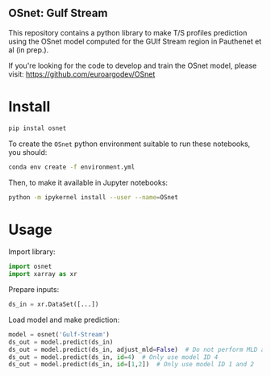 ## OSnet: Gulf Stream

This repository contains a python library to make T/S profiles prediction using the OSnet model computed for the GUlf Stream region in Pauthenet et al (in prep.).

If you're looking for the code to develop and train the OSnet model, please visit: https://github.com/euroargodev/OSnet

# Install

```bash
pip instal osnet
```

To create the ``OSnet`` python environment suitable to run these notebooks, you should:

```bash
conda env create -f environment.yml
```

Then, to make it available in Jupyter notebooks:

```bash
python -m ipykernel install --user --name=OSnet
```

# Usage

Import library:
```python
import osnet
import xarray as xr
```

Prepare inputs:
```python
ds_in = xr.DataSet([...])
```

Load model and make prediction:
```python
model = osnet('Gulf-Stream')
ds_out = model.predict(ds_in)
ds_out = model.predict(ds_in, adjust_mld=False)  # Do not perform MLD adjustment
ds_out = model.predict(ds_in, id=4)  # Only use model ID 4
ds_out = model.predict(ds_in, id=[1,2])  # Only use model ID 1 and 2
```
